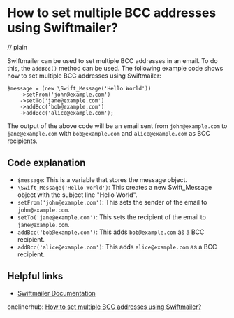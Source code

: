 # How to set multiple BCC addresses using Swiftmailer?
// plain

Swiftmailer can be used to set multiple BCC addresses in an email. To do this, the `addBcc()` method can be used. The following example code shows how to set multiple BCC addresses using Swiftmailer:

```
$message = (new \Swift_Message('Hello World'))
    ->setFrom('john@example.com')
    ->setTo('jane@example.com')
    ->addBcc('bob@example.com')
    ->addBcc('alice@example.com');
```

The output of the above code will be an email sent from `john@example.com` to `jane@example.com` with `bob@example.com` and `alice@example.com` as BCC recipients.

## Code explanation


- `$message`: This is a variable that stores the message object.
- `\Swift_Message('Hello World')`: This creates a new Swift_Message object with the subject line "Hello World".
- `setFrom('john@example.com')`: This sets the sender of the email to `john@example.com`.
- `setTo('jane@example.com')`: This sets the recipient of the email to `jane@example.com`.
- `addBcc('bob@example.com')`: This adds `bob@example.com` as a BCC recipient.
- `addBcc('alice@example.com')`: This adds `alice@example.com` as a BCC recipient.

## Helpful links

- [Swiftmailer Documentation](https://swiftmailer.symfony.com/docs/introduction.html)

onelinerhub: [How to set multiple BCC addresses using Swiftmailer?](https://onelinerhub.com/php-swiftmailer/how-to-set-multiple-bcc-addresses-using-swiftmailer)